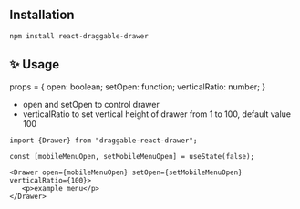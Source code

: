 ## Installation

```sh
npm install react-draggable-drawer
```

## ✨ Usage

props = {
 open: boolean;
 setOpen: function;
 verticalRatio: number;
}

- open and setOpen to control drawer
- verticalRatio to set vertical height of drawer from 1 to 100, default value 100


```
import {Drawer} from "draggable-react-drawer";
```

```
const [mobileMenuOpen, setMobileMenuOpen] = useState(false);
```

```
<Drawer open={mobileMenuOpen} setOpen={setMobileMenuOpen} verticalRatio={100}>
   <p>example menu</p>      
</Drawer>
```

